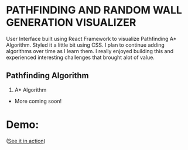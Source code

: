 # PATHFINDING AND RANDOM WALL GENERATION VISUALIZER

User Interface built using React Framework to visualize Pathfinding A* Algorithm. Styled it a little bit using CSS. I plan to continue adding algorithms over time as I learn them. I really enjoyed building this and experienced interesting challenges that brought alot of value.


## Pathfinding Algorithm
1. A* Algorithm
* More coming soon!

# Demo: 

([See it in action](https://pathfinding-hodgkin-14bb43.netlify.app/)) 
